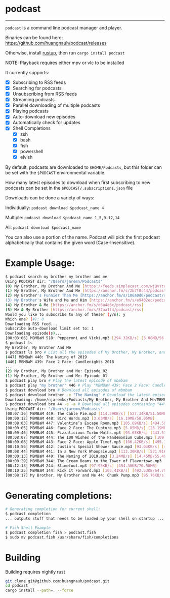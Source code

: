 # podcast
 ---
`podcast` is a command line podcast manager and player.
 
Binaries can be found here: https://github.com/huangnauh/podcast/releases

Otherwise, install [rustup](https://rustup.rs/), then run `cargo install podcast`
 
NOTE: Playback requires either mpv or vlc to be installed
 
It currently supports:
- [x] Subscribing to RSS feeds
- [x] Searching for podcasts
- [x] Unsubscribing from RSS feeds
- [x] Streaming podcasts
- [x] Parallel downloading of multiple podcasts 
- [x] Playing podcasts
- [x] Auto-download new episodes
- [x] Automatically check for updates
- [x] Shell Completions
    - [x] zsh
    - [x] bash
    - [x] fish
    - [x] powershell
    - [x] elvish

By default, podcasts are downloaded to `$HOME/Podcasts`, but this folder can be set with the `$PODCAST` environmental variable.

How many latest episodes to download when first subscribing to new podcasts can be set in the `$PODCAST/.subscriptions.json` file

Downloads can be done a variety of ways:

Individually: `podcast download $podcast_name 4`

Multiple: `podcast download $podcast_name 1,5,9-12,14`

All: `podcast download $podcast_name`

You can also use a portion of the name. 
Podcast will pick the first podcast alphabetically that contains the given word (Case-Insensitive).

# Example Usage:
```sh
$ podcast search my brother my brother and me
Using PODCAST dir: "/Users/jaremn/Podcasts"
(0) My Brother, My Brother And Me [https://feeds.simplecast.com/wjQvYtdl]
(1) My Brother, My Brother And Me [https://anchor.fm/s/2b7f0c44/podcast/rss]
(2) My Brother's Funnier Than Me [https://anchor.fm/s/106a0d0/podcast/rss]
(3) My Brother's Wife and Me and Him [https://anchor.fm/s/e9402ec/podcast/rss]
(4) My Brother & Me [https://anchor.fm/s/d6a4e6c/podcast/rss]
(5) Me & My Brother [https://anchor.fm/s/37aa1f4/podcast/rss]
Would you like to subscribe to any of these? (y/n): y
Which one? (#): 0
Downloading RSS feed...
Subscribe auto-download limit set to: 1
Downloading episode(s)...
[00:03:06] MBMBaM 518: Pepperoni and Vicki.mp3 [294.32KB/s] [3.08MB/56.54MB]
$ podcast ls
My Brother, My Brother And Me
$ podcast ls bro # List all the episodes of My Brother, My Brother, and Me
(447) MBMBaM 440: The Naming of 2019
(446) MBMBaM 439: Face 2 Face: Candlenights 2018
...
(2) My Brother, My Brother and Me: Episode 02
(1) My Brother, My Brother and Me: Episode 01
$ podcast play bro # Play the latest episode of mbmbam
$ podcast play "my brother" 446 # Play "MBMBaM 439: Face 2 Face: Candlenights 2018"
$ podcast download bro # Download all episodes of mbmbam
$ podcast download brother -e "The Naming" # Download the latest episode containing "The Naming"
Downloading: /home/njaremko/Podcasts/My Brother, My Brother And Me/MBMBaM 440: The Naming of 2019.mp3
$ podcast download bro 44 -e -a # Download all episodes containing "44"
Using PODCAST dir: "/Users/jaremn/Podcasts"
[00:07:36] MBMBaM 449: The Cable Pie.mp3 [114.59KB/s] [527.34KB/51.50MB]
[00:00:12] MBMBaM 448: Bird Words.mp3 [3.63MB/s] [16.19MB/58.05MB]
[00:08:03] MBMBaM 447: Valentine’s Escape Room.mp3 [105.69KB/s] [494.59KB/50.28MB]
[00:00:05] MBMBaM 446: Face 2 Face: The Cupture.mp3 [5.85MB/s] [26.19MB/55.63MB]
[00:09:46] MBMBaM 445: Pizzalicious Turbo-Moths.mp3 [93.65KB/s] [443.57KB/54.01MB]
[00:08:07] MBMBaM 444: The 100 Wishes of the Pandemonium Cube.mp3 [109.15KB/s] [495.49KB/52.40MB]
[00:09:08] MBMBaM 443: Face 2 Face: Apple Time!.mp3 [106.42KB/s] [495.15KB/57.38MB]
[00:10:56] MBMBaM 442: Justin’s Special Shower Sauce.mp3 [93.04KB/s] [451.47KB/59.98MB]
[00:08:44] MBMBaM 441: In a New York Whoopsie.mp3 [113.30KB/s] [521.91KB/58.44MB]
[00:00:13] MBMBaM 440: The Naming of 2019.mp3 [3.24MB/s] [14.45MB/55.49MB]
[00:00:29] MBMBaM 344: The Cream Beams to the Tower of Flavortown.mp3 [1.73MB/s] [7.72MB/56.55MB]
[00:12:13] MBMBaM 244: Slimefoot.mp3 [97.95KB/s] [454.36KB/70.58MB]
[00:10:25] MBMBaM 144: Kick it Forward.mp3 [105.41KB/s] [492.53KB/64.79MB]
[00:08:17] My Brother, My Brother and Me 44: Chunk Pump.mp3 [95.76KB/s] [441.53KB/46.85MB]
```

# Generating completions:
```sh
# Generating completion for current shell:
$ podcast completion
... outputs stuff that needs to be loaded by your shell on startup ...

# Fish Shell Example
$ podcast completion fish > podcast.fish
$ sudo mv podcast.fish /usr/share/fish/completions
```

# Building
Building requires nightly rust
```sh
git clone git@github.com:huangnauh/podcast.git
cd podcast
cargo install --path=. --force
```
